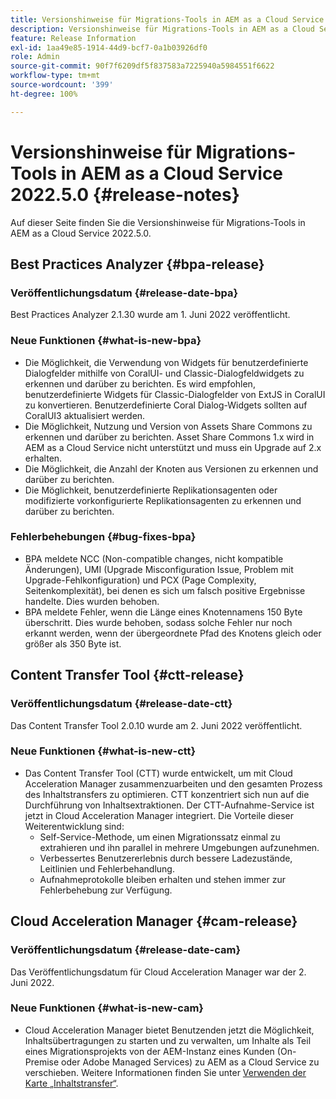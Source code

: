 ```yaml
---
title: Versionshinweise für Migrations-Tools in AEM as a Cloud Service 2022.5.0
description: Versionshinweise für Migrations-Tools in AEM as a Cloud Service 2022.5.0
feature: Release Information
exl-id: 1aa49e85-1914-44d9-bcf7-0a1b03926df0
role: Admin
source-git-commit: 90f7f6209df5f837583a7225940a5984551f6622
workflow-type: tm+mt
source-wordcount: '399'
ht-degree: 100%

---
```


# Versionshinweise für Migrations-Tools in AEM as a Cloud Service 2022.5.0 {#release-notes}

Auf dieser Seite finden Sie die Versionshinweise für Migrations-Tools in AEM as a Cloud Service 2022.5.0.

## Best Practices Analyzer {#bpa-release}

### Veröffentlichungsdatum {#release-date-bpa}

Best Practices Analyzer 2.1.30 wurde am 1. Juni 2022 veröffentlicht.

### Neue Funktionen {#what-is-new-bpa}

* Die Möglichkeit, die Verwendung von Widgets für benutzerdefinierte Dialogfelder mithilfe von CoralUI- und Classic-Dialogfeldwidgets zu erkennen und darüber zu berichten. Es wird empfohlen, benutzerdefinierte Widgets für Classic-Dialogfelder von ExtJS in CoralUI zu konvertieren. Benutzerdefinierte Coral Dialog-Widgets sollten auf CoralUI3 aktualisiert werden.
* Die Möglichkeit, Nutzung und Version von Assets Share Commons zu erkennen und darüber zu berichten. Asset Share Commons 1.x wird in AEM as a Cloud Service nicht unterstützt und muss ein Upgrade auf 2.x erhalten.
* Die Möglichkeit, die Anzahl der Knoten aus Versionen zu erkennen und darüber zu berichten.
* Die Möglichkeit, benutzerdefinierte Replikationsagenten oder modifizierte vorkonfigurierte Replikationsagenten zu erkennen und darüber zu berichten.

### Fehlerbehebungen {#bug-fixes-bpa}

* BPA meldete NCC (Non-compatible changes, nicht kompatible Änderungen), UMI (Upgrade Misconfiguration Issue, Problem mit Upgrade-Fehlkonfiguration) und PCX (Page Complexity, Seitenkomplexität), bei denen es sich um falsch positive Ergebnisse handelte. Dies wurden behoben.
* BPA meldete Fehler, wenn die Länge eines Knotennamens 150 Byte überschritt. Dies wurde behoben, sodass solche Fehler nur noch erkannt werden, wenn der übergeordnete Pfad des Knotens gleich oder größer als 350 Byte ist.

## Content Transfer Tool {#ctt-release}

### Veröffentlichungsdatum {#release-date-ctt}

Das Content Transfer Tool 2.0.10 wurde am 2. Juni 2022 veröffentlicht.

### Neue Funktionen {#what-is-new-ctt}

* Das Content Transfer Tool (CTT) wurde entwickelt, um mit Cloud Acceleration Manager zusammenzuarbeiten und den gesamten Prozess des Inhaltstransfers zu optimieren. CTT konzentriert sich nun auf die Durchführung von Inhaltsextraktionen. Der CTT-Aufnahme-Service ist jetzt in Cloud Acceleration Manager integriert. Die Vorteile dieser Weiterentwicklung sind:
   * Self-Service-Methode, um einen Migrationssatz einmal zu extrahieren und ihn parallel in mehrere Umgebungen aufzunehmen.
   * Verbessertes Benutzererlebnis durch bessere Ladezustände, Leitlinien und Fehlerbehandlung.
   * Aufnahmeprotokolle bleiben erhalten und stehen immer zur Fehlerbehebung zur Verfügung.

## Cloud Acceleration Manager {#cam-release}

### Veröffentlichungsdatum {#release-date-cam}

Das Veröffentlichungsdatum für Cloud Acceleration Manager war der 2. Juni 2022.

### Neue Funktionen {#what-is-new-cam}

* Cloud Acceleration Manager bietet Benutzenden jetzt die Möglichkeit, Inhaltsübertragungen zu starten und zu verwalten, um Inhalte als Teil eines Migrationsprojekts von der AEM-Instanz eines Kunden (On-Premise oder Adobe Managed Services) zu AEM as a Cloud Service zu verschieben. Weitere Informationen finden Sie unter [Verwenden der Karte „Inhaltstransfer“](https://experienceleague.adobe.com/docs/experience-manager-cloud-service/content/migration-journey/cloud-acceleration-manager/using-cam/cam-implementation-phase.html?lang=de#content-transfer).
